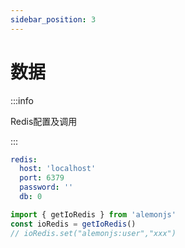 ```yaml
---
sidebar_position: 3
---
```


# 数据

:::info

Redis配置及调用

:::

```yaml title="alemon.config.yaml"
redis:
  host: 'localhost'
  port: 6379
  password: ''
  db: 0
```

```ts title="src/index.ts"
import { getIoRedis } from 'alemonjs'
const ioRedis = getIoRedis()
// ioRedis.set("alemonjs:user","xxx")
```
